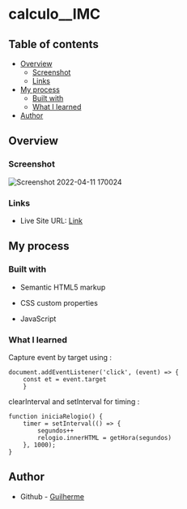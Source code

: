 # calculo__IMC

## Table of contents

- [Overview](#overview)
  - [Screenshot](#screenshot)
  - [Links](#links)
- [My process](#my-process)
  - [Built with](#built-with)
  - [What I learned](#what-i-learned)
- [Author](#author)


## Overview

### Screenshot

![Screenshot 2022-04-11 170024](https://user-images.githubusercontent.com/99771586/162822098-62aebaea-8013-49e9-aba4-d3fc8fcdcdaf.png)

### Links

- Live Site URL: [Link]()

## My process

### Built with

- Semantic HTML5 markup

- CSS custom properties

- JavaScript
  

### What I learned

Capture event by target using :

```document.addEventListener('click', (event) => {
document.addEventListener('click', (event) => {
    const et = event.target
    }
```

clearInterval and setInterval for timing :

```
function iniciaRelogio() {
    timer = setInterval(() => {
        segundos++
        relogio.innerHTML = getHora(segundos)
    }, 1000);
}
```



## Author

- Github - [Guilherme](https://github.com/Glrmfranco)
